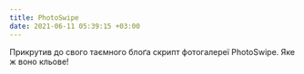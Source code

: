 ```yaml
---
title: PhotoSwipe
date: 2021-06-11 05:39:15 +03:00
---
```


Прикрутив до свого таємного блоґа скрипт фотогалереї PhotoSwipe. Яке ж воно кльове!
